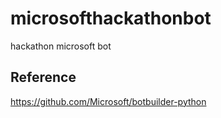 # microsofthackathonbot
hackathon microsoft bot


## Reference

https://github.com/Microsoft/botbuilder-python